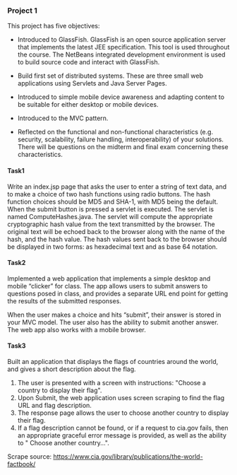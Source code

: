 ### Project 1 

This project has five objectives:

- Introduced to GlassFish. GlassFish is an open source application server that implements the latest JEE specification. This tool is used throughout the course. The NetBeans integrated development environment is used to build source code and interact with GlassFish.


- Build first set of distributed systems. These are three small web applications using Servlets and Java Server Pages.
- Introduced to simple mobile device awareness and adapting content to be suitable for either desktop or mobile devices.
- Introduced to the MVC pattern.
- Reflected on the functional and non-functional characteristics (e.g. security, scalability, failure handling, interoperability) of your solutions. There will be questions on the midterm and final exam concerning these characteristics.

#### Task1

Write an index.jsp page that asks the user to enter a string of text data, and to make a choice of two hash functions using radio buttons. The hash function choices should be MD5 and SHA-1, with MD5 being the default. When the submit button is pressed a servlet is executed. The servlet is named ComputeHashes.java. The servlet will compute the appropriate cryptographic hash value from the text transmitted by the browser. The original text will be echoed back to the browser along with the name of the hash, and the hash value. The hash values sent back to the browser should be displayed in two forms: as hexadecimal text and as base 64 notation. 

#### Task2

Implemented a web application that implements a simple desktop and mobile “clicker” for class. The app allows users to submit answers to questions posed in class, and provides a separate URL end point for getting the results of the submitted responses. 

When the user makes a choice and hits “submit”, their answer is stored in your MVC model. The user also has the ability to submit another answer. The web app also works with a mobile browser.

#### Task3

Built an application that displays the flags of countries around the world, and gives a short description about the flag. 

1. The user is presented with a screen with instructions: "Choose a country to display their flag".
2. Upon Submit, the web application  uses screen scraping to find the flag URL and flag description.
3. The response page allows the user to choose another country to display their flag.
4. If a flag description cannot be found, or if a request to cia.gov fails, then an appropriate graceful error message is provided, as well as the ability to " Choose another country…".

Scrape source: https://www.cia.gov/library/publications/the-world-factbook/



